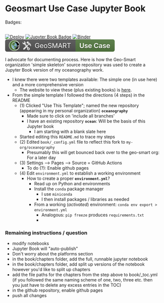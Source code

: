 # Geosmart Use Case Jupyter Book

Badges: <BR><BR>


[![Deploy](https://github.com/geo-smart/use_case_template/actions/workflows/deploy.yaml/badge.svg)](https://github.com/geo-smart/use_case_template/actions/workflows/deploy.yaml)
[![Jupyter Book Badge](https://jupyterbook.org/badge.svg)](https://geo-smart.github.io/simple-template)
[![Binder](https://mybinder.org/badge_logo.svg)](https://mybinder.org/v2/gh/geo-smart/simple-template/HEAD?labpath=book%2Fchapters)
[![GeoSMART Use Case](./book/img/use_case_badge.svg)](https://geo-smart.github.io/usecases)


I advocate for documenting process. Here is how the Geo-Smart organization 'simple skeleton' source repository was used to create a Jupyter Book version of my oceanography work.<br>


- I knew there were two templates available: The simple one (in use here) and a more comprehensive version
    - The website to view these (plus existing books) is [here](https://geo-smart.github.io/usecases).
- From the simple template I followed the directions (4 steps) in the README
    - (1) Clicked "Use This Template"; named the new repository (appearing in my personal organization) **`oceanography`**
        - Made sure to click on 'include all branches'
        - I have an existing repository **`ocean`**: Will be the basis of this Jupyter book
            - I am starting with a blank slate here
    - Started editing this `README.md` to trace my steps
    - (2) Edited `book/_config.yml` file to reflect this fork to `my-org/oceanography`
        - Presumably this will get bounced back over to the geo-smart org: For a later day
    - (3) Settings --> Pages --> Source = GitHub Actions
        - To do (?): Enable github pages
    - (4) Edit `environment.yml` to establish a working environment
        - How to create a proper **`environment.yml`**?
            - Read up on Python and environments
            - Install the `conda` package manager
                - I use `miniconda`
                - I then install packages / libraries as needed
            - From a working (*activated*) environment: `conda env export > environment.yml`
                - Analogous: `pip freeze` produces `requirements.txt`
                - 

### Remaining instructions / question

- modify notebooks
- Jupyter Book will "auto-publish" 
- Don't worry about the platforms section
- in the book/chapters folder, add the full, runnable jupyter notebook
- in the book/chapters folder, add split up versions of the notebook however you'd like to split up chapters
- add the file paths for the chapters from the step above to book/_toc.yml (if you followed the same naming scheme of one, two, three etc. then you just have to delete any excess entries in the TOC)
- in the github repository, enable github pages
- push all changes

